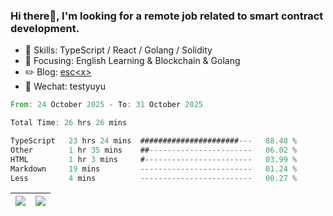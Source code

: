 ### Hi there👋, I'm looking for a remote job related to smart contract development.


- 🔨 Skills: TypeScript / React / Golang / Solidity
- 🎯 Focusing: English Learning & Blockchain & Golang
- ✏️ Blog: [esc\<x\>](https://escx.github.io)
- 💬 Wechat: testyuyu


<!--START_SECTION:waka-->

```rust
From: 24 October 2025 - To: 31 October 2025

Total Time: 26 hrs 26 mins

TypeScript   23 hrs 24 mins  ######################---   88.48 %
Other        1 hr 35 mins    ##-----------------------   06.02 %
HTML         1 hr 3 mins     #------------------------   03.99 %
Markdown     19 mins         -------------------------   01.24 %
Less         4 mins          -------------------------   00.27 %
```

<!--END_SECTION:waka-->


| <img align="center" src="https://github-readme-stats.vercel.app/api/?username=escX&show_icons=true&theme=buefy&hide_border=true&card_width=500" /> | <img align="center" src="https://github-readme-stats.vercel.app/api/top-langs/?username=escX&layout=compact&theme=buefy&hide_border=true&card_width=500" /> |
| ------------- | ------------- |
